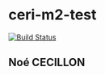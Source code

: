 # ceri-m2-test

[![Build Status](http://circleci-badges-max.herokuapp.com/img/NoeCecillon/ceri-m1-test-2017?token=)](https://circleci.com/gh/NoeCecillon/ceri-m1-test-2017)

## Noé CECILLON

